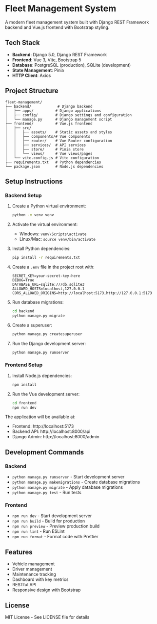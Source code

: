 # Fleet Management System

A modern fleet management system built with Django REST Framework backend and Vue.js frontend with Bootstrap styling.

## Tech Stack

- **Backend**: Django 5.0, Django REST Framework
- **Frontend**: Vue 3, Vite, Bootstrap 5
- **Database**: PostgreSQL (production), SQLite (development)
- **State Management**: Pinia
- **HTTP Client**: Axios

## Project Structure

```
fleet-management/
├── backend/            # Django backend
│   ├── apps/          # Django applications
│   ├── config/        # Django settings and configuration
│   └── manage.py      # Django management script
├── frontend/          # Vue.js frontend
│   ├── src/
│   │   ├── assets/    # Static assets and styles
│   │   ├── components/# Vue components
│   │   ├── router/    # Vue Router configuration
│   │   ├── services/  # API services
│   │   ├── store/     # Pinia store
│   │   └── views/     # Vue views/pages
│   └── vite.config.js # Vite configuration
├── requirements.txt   # Python dependencies
└── package.json       # Node.js dependencies
```

## Setup Instructions

### Backend Setup

1. Create a Python virtual environment:
   ```bash
   python -m venv venv
   ```

2. Activate the virtual environment:
   - Windows: `venv\Scripts\activate`
   - Linux/Mac: `source venv/bin/activate`

3. Install Python dependencies:
   ```bash
   pip install -r requirements.txt
   ```

4. Create a `.env` file in the project root with:
   ```
   SECRET_KEY=your-secret-key-here
   DEBUG=True
   DATABASE_URL=sqlite:///db.sqlite3
   ALLOWED_HOSTS=localhost,127.0.0.1
   CORS_ALLOWED_ORIGINS=http://localhost:5173,http://127.0.0.1:5173
   ```

5. Run database migrations:
   ```bash
   cd backend
   python manage.py migrate
   ```

6. Create a superuser:
   ```bash
   python manage.py createsuperuser
   ```

7. Run the Django development server:
   ```bash
   python manage.py runserver
   ```

### Frontend Setup

1. Install Node.js dependencies:
   ```bash
   npm install
   ```

2. Run the Vue development server:
   ```bash
   cd frontend
   npm run dev
   ```

The application will be available at:
- Frontend: http://localhost:5173
- Backend API: http://localhost:8000/api
- Django Admin: http://localhost:8000/admin

## Development Commands

### Backend
- `python manage.py runserver` - Start development server
- `python manage.py makemigrations` - Create database migrations
- `python manage.py migrate` - Apply database migrations
- `python manage.py test` - Run tests

### Frontend
- `npm run dev` - Start development server
- `npm run build` - Build for production
- `npm run preview` - Preview production build
- `npm run lint` - Run ESLint
- `npm run format` - Format code with Prettier

## Features

- Vehicle management
- Driver management
- Maintenance tracking
- Dashboard with key metrics
- RESTful API
- Responsive design with Bootstrap

## License

MIT License - See LICENSE file for details